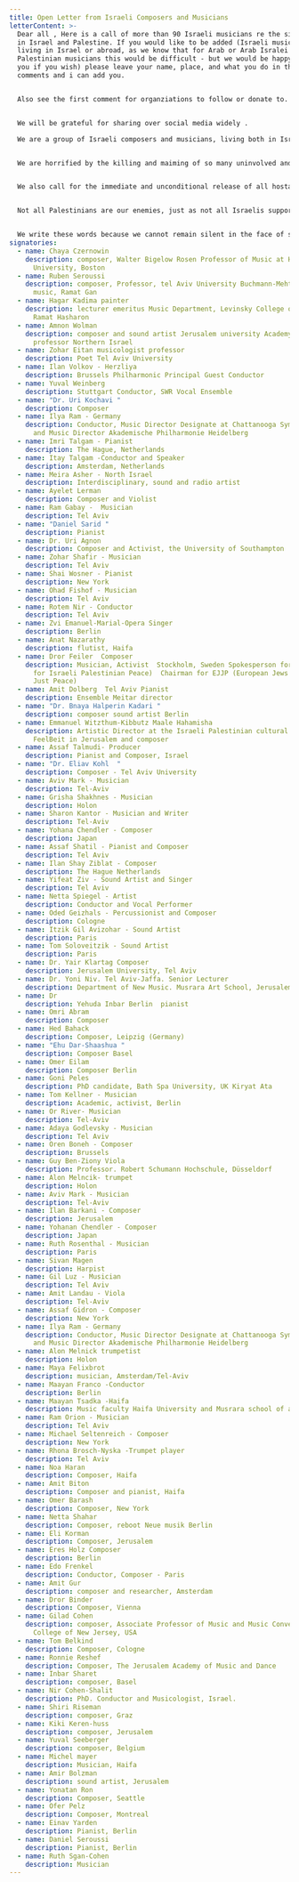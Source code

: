 ```yaml
---
title: Open Letter from Israeli Composers and Musicians
letterContent: >-
  Dear all , Here is a call of more than 90 Israeli musicians re the situation
  in Israel and Palestine. If you would like to be added (Israeli musician
  living in Israel or abroad, as we know that for Arab or Arab Isralei or
  Palestinian musicians this would be difficult - but we would be happy to add
  you if you wish) please leave your name, place, and what you do in the
  comments and i can add you.


  Also see the first comment for organziations to follow or donate to. These organizations have been consistently working over years towards peace.


  We will be grateful for sharing over social media widely .

  We are a group of Israeli composers and musicians, living both in Israel and abroad. We call for an immediate end to all Israeli violence in Gaza and the West Bank and for a dedicated, determined effort to restore what has been destroyed. The notion that violence and destruction will bring security has failed us for 75 years. Violence only breeds more violence.


  We are horrified by the killing and maiming of so many uninvolved and so many children, who bear no blame and whose suffering should shake us all to our core. No security justification can excuse the loss of innocent lives. We must not lose our humanity or our capacity for empathy.


  We also call for the immediate and unconditional release of all hostages and all unjustified administrative detentions. The suffering of the kidnapped and detained and their families must not be ignored—human life and dignity must be upheld above all.


  Not all Palestinians are our enemies, just as not all Israelis support violence. We refuse to fall into hatred and dehumanization. We urge a complete and permanent end to killing and destruction and a resolute commitment to building a future founded on justice, peace, and true neighborly relations.


  We write these words because we cannot remain silent in the face of such suffering and destruction. As artists, as human beings, and as people who are able to envision an alternative route, we feel an internal, moral obligation to speak out. We insist that another path is possible. By voicing this position, we hope to contribute to the growing chorus of those demanding a change in approach, a change in direction, toward a future of coexistence.
signatories:
  - name: Chaya Czernowin
    description: composer, Walter Bigelow Rosen Professor of Music at Harvard
      University, Boston
  - name: Ruben Seroussi
    description: composer, Professor, tel Aviv University Buchmann-Mehta School of
      music, Ramat Gan
  - name: Hagar Kadima painter
    description: lecturer emeritus Music Department, Levinsky College of Education
      Ramat Hasharon
  - name: Amnon Wolman
    description: composer and sound artist Jerusalem university Academy of music
      professor Northern Israel
  - name: Zohar Eitan musicologist professor
    description: Poet Tel Aviv University
  - name: Ilan Volkov - Herzliya
    description: Brussels Philharmonic Principal Guest Conductor
  - name: Yuval Weinberg
    description: Stuttgart Conductor, SWR Vocal Ensemble
  - name: "Dr. Uri Kochavi "
    description: Composer
  - name: Ilya Ram - Germany
    description: Conductor, Music Director Designate at Chattanooga Symphony & Opera
      and Music Director Akademische Philharmonie Heidelberg
  - name: Imri Talgam - Pianist
    description: The Hague, Netherlands
  - name: Itay Talgam -Conductor and Speaker
    description: Amsterdam, Netherlands
  - name: Meira Asher - North Israel
    description: Interdisciplinary, sound and radio artist
  - name: Ayelet Lerman
    description: Composer and Violist
  - name: Ram Gabay -  Musician
    description: Tel Aviv
  - name: "Daniel Sarid "
    description: Pianist
  - name: Dr. Uri Agnon
    description: Composer and Activist, the University of Southampton
  - name: Zohar Shafir - Musician
    description: Tel Aviv
  - name: Shai Wosner - Pianist
    description: New York
  - name: Ohad Fishof - Musician
    description: Tel Aviv
  - name: Rotem Nir - Conductor
    description: Tel Aviv
  - name: Zvi Emanuel-Marial-Opera Singer
    description: Berlin
  - name: Anat Nazarathy
    description: flutist, Haifa
  - name: Dror Feiler  Composer
    description: Musician, Activist  Stockholm, Sweden Spokesperson for JIPF (Jews
      for Israeli Palestinian Peace)  Chairman for EJJP (European Jews for a
      Just Peace)
  - name: Amit Dolberg  Tel Aviv Pianist
    description: Ensemble Meitar director
  - name: "Dr. Bnaya Halperin Kadari "
    description: composer sound artist Berlin
  - name: Emmanuel Witzthum-Kibbutz Maale Hahamisha
    description: Artistic Director at the Israeli Palestinian cultural house
      FeelBeit in Jerusalem and composer
  - name: Assaf Talmudi- Producer
    description: Pianist and Composer, Israel
  - name: "Dr. Eliav Kohl  "
    description: Composer - Tel Aviv University
  - name: Aviv Mark - Musician
    description: Tel-Aviv
  - name: Grisha Shakhnes - Musician
    description: Holon
  - name: Sharon Kantor - Musician and Writer
    description: Tel-Aviv
  - name: Yohana Chendler - Composer
    description: Japan
  - name: Assaf Shatil - Pianist and Composer
    description: Tel Aviv
  - name: Ilan Shay Ziblat - Composer
    description: The Hague Netherlands
  - name: Yifeat Ziv - Sound Artist and Singer
    description: Tel Aviv
  - name: Netta Spiegel - Artist
    description: Conductor and Vocal Performer
  - name: Oded Geizhals - Percussionist and Composer
    description: Cologne
  - name: Itzik Gil Avizohar - Sound Artist
    description: Paris
  - name: Tom Soloveitzik - Sound Artist
    description: Paris
  - name: Dr. Yair Klartag Composer
    description: Jerusalem University, Tel Aviv
  - name: Dr. Yoni Niv. Tel Aviv-Jaffa. Senior Lecturer
    description: Department of New Music. Musrara Art School, Jerusalem.
  - name: Dr
    description: Yehuda Inbar Berlin  pianist
  - name: Omri Abram
    description: Composer
  - name: Hed Bahack
    description: Composer, Leipzig (Germany)
  - name: "Ehu Dar-Shaashua "
    description: Composer Basel
  - name: Omer Eilam
    description: Composer Berlin
  - name: Goni Peles
    description: PhD candidate, Bath Spa University, UK Kiryat Ata
  - name: Tom Kellner - Musician
    description: Academic, activist, Berlin
  - name: Or River- Musician
    description: Tel-Aviv
  - name: Adaya Godlevsky - Musician
    description: Tel Aviv
  - name: Oren Boneh - Composer
    description: Brussels
  - name: Guy Ben-Ziony Viola
    description: Professor. Robert Schumann Hochschule, Düsseldorf
  - name: Alon Melncik- trumpet
    description: Holon
  - name: Aviv Mark - Musician
    description: Tel-Aviv
  - name: Ilan Barkani - Composer
    description: Jerusalem
  - name: Yohanan Chendler - Composer
    description: Japan
  - name: Ruth Rosenthal - Musician
    description: Paris
  - name: Sivan Magen
    description: Harpist
  - name: Gil Luz - Musician
    description: Tel Aviv
  - name: Amit Landau - Viola
    description: Tel-Aviv
  - name: Assaf Gidron - Composer
    description: New York
  - name: Ilya Ram - Germany
    description: Conductor, Music Director Designate at Chattanooga Symphony & Opera
      and Music Director Akademische Philharmonie Heidelberg
  - name: Alon Melnick trumpetist
    description: Holon
  - name: Maya Felixbrot
    description: musician, Amsterdam/Tel-Aviv
  - name: Maayan Franco -Conductor
    description: Berlin
  - name: Maayan Tsadka -Haifa
    description: Music faculty Haifa University and Musrara school of art and society
  - name: Ram Orion - Musician
    description: Tel Aviv
  - name: Michael Seltenreich - Composer
    description: New York
  - name: Rhona Brosch-Nyska -Trumpet player
    description: Tel Aviv
  - name: Noa Haran
    description: Composer, Haifa
  - name: Amit Biton
    description: Composer and pianist, Haifa
  - name: Omer Barash
    description: Composer, New York
  - name: Netta Shahar
    description: Composer, reboot Neue musik Berlin
  - name: Eli Korman
    description: Composer, Jerusalem
  - name: Eres Holz Composer
    description: Berlin
  - name: Edo Frenkel
    description: Conductor, Composer - Paris
  - name: Amit Gur
    description: composer and researcher, Amsterdam
  - name: Dror Binder
    description: Composer, Vienna
  - name: Gilad Cohen
    description: composer, Associate Professor of Music and Music Convener, Ramapo
      College of New Jersey, USA
  - name: Tom Belkind
    description: Composer, Cologne
  - name: Ronnie Reshef
    description: Composer, The Jerusalem Academy of Music and Dance
  - name: Inbar Sharet
    description: composer, Basel
  - name: Nir Cohen-Shalit
    description: PhD. Conductor and Musicologist, Israel.
  - name: Shiri Riseman
    description: composer, Graz
  - name: Kiki Keren-huss
    description: composer, Jerusalem
  - name: Yuval Seeberger
    description: composer, Belgium
  - name: Michel mayer
    description: Musician, Haifa
  - name: Amir Bolzman
    description: sound artist, Jerusalem
  - name: Yonatan Ron
    description: Composer, Seattle
  - name: Ofer Pelz
    description: Composer, Montreal
  - name: Einav Yarden
    description: Pianist, Berlin
  - name: Daniel Seroussi
    description: Pianist, Berlin
  - name: Ruth Sgan-Cohen
    description: Musician
---
```

